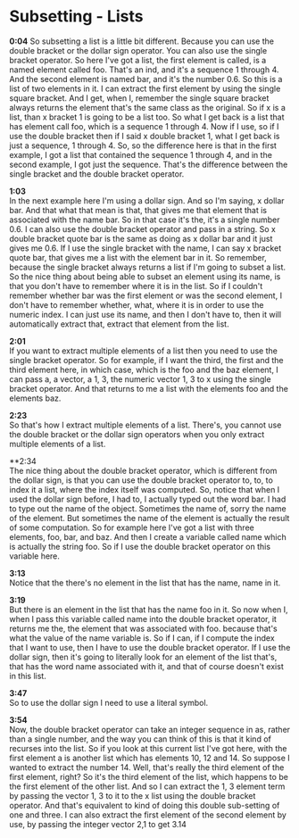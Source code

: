 # Subsetting - Lists

**0:04**
So subsetting a list is a little bit different. Because you can use the double bracket or the dollar sign operator. You can also use the single bracket operator. So here I've got a list, the first element is called, is a named element called foo. That's an ind, and it's a sequence 1 through 4. And the second element is named bar, and it's the number 0.6. So this is a list of two elements in it. I can extract the first element by using the single square bracket. And I get, when I, remember the single square bracket always returns the element that's the same class as the original. So if x is a list, than x bracket 1 is going to be a list too. So what I get back is a list that has element call foo, which is a sequence 1 through 4. Now if I use, so if I use the double bracket then if I said x double bracket 1, what I get back is just a sequence, 1 through 4. So, so the difference here is that in the first example, I got a list that contained the sequence 1 through 4, and in the second example, I got just the sequence. That's the difference between the single bracket and the double bracket operator. 

**1:03**  
In the next example here I'm using a dollar sign. And so I'm saying, x dollar bar. And that what that mean is that, that gives me that element that is associated with the name bar. So in that case it's the, it's a single number 0.6. I can also use the double bracket operator and pass in a string. So x double bracket quote bar is the same as doing as x dollar bar and it just gives me 0.6. If I use the single bracket with the name, I can say x bracket quote bar, that gives me a list with the element bar in it. So remember, because the single bracket always returns a list if I'm going to subset a list. So the nice thing about being able to subset an element using its name, is that you don't have to remember where it is in the list. So if I couldn't remember whether bar was the first element or was the second element, I don't have to remember whether, what, where it is in order to use the numeric index. I can just use its name, and then I don't have to, then it will automatically extract that, extract that element from the list. 

**2:01**  
If you want to extract multiple elements of a list then you need to use the single bracket operator. So for example, if I want the third, the first and the third element here, in which case, which is the foo and the baz element, I can pass a, a vector, a 1, 3, the numeric vector 1, 3 to x using the single bracket operator. And that returns to me a list with the elements foo and the elements baz. 

**2:23**  
So that's how I extract multiple elements of a list. There's, you cannot use the double bracket or the dollar sign operators when you only extract multiple elements of a list. 

**2:34  
The nice thing about the double bracket operator, which is different from the dollar sign, is that you can use the double bracket operator to, to, to index it a list, where the index itself was computed. So, notice that when I used the dollar sign before, I had to, I actually typed out the word bar. I had to type out the name of the object. Sometimes the name of, sorry the name of the element. But sometimes the name of the element is actually the result of some computation. So for example here I've got a list with three elements, foo, bar, and baz. And then I create a variable called name which is actually the string foo. So if I use the double bracket operator on this variable here. 

**3:13**  
Notice that the there's no element in the list that has the name, name in it. 

**3:19**  
But there is an element in the list that has the name foo in it. So now when I, when I pass this variable called name into the double bracket operator, it returns me the, the element that was associated with foo. because that's what the value of the name variable is. So if I can, if I compute the index that I want to use, then I have to use the double bracket operator. If I use the dollar sign, then it's going to literally look for an element of the list that's, that has the word name associated with it, and that of course doesn't exist in this list. 

**3:47**  
So to use the dollar sign I need to use a literal symbol. 

**3:54**  
Now, the double bracket operator can take an integer sequence in as, rather than a single number, and the way you can think of this is that it kind of recurses into the list. So if you look at this current list I've got here, with the first element a is another list which has elements 10, 12 and 14. So suppose I wanted to extract the number 14. Well, that's really the third element of the first element, right? So it's the third element of the list, which happens to be the first element of the other list. And so I can extract the 1, 3 element term by passing the vector 1, 3 to it to the x list using the double bracket operator. And that's equivalent to kind of doing this double sub-setting of one and three. I can also extract the first element of the second element by use, by passing the integer vector 2,1 to get 3.14 